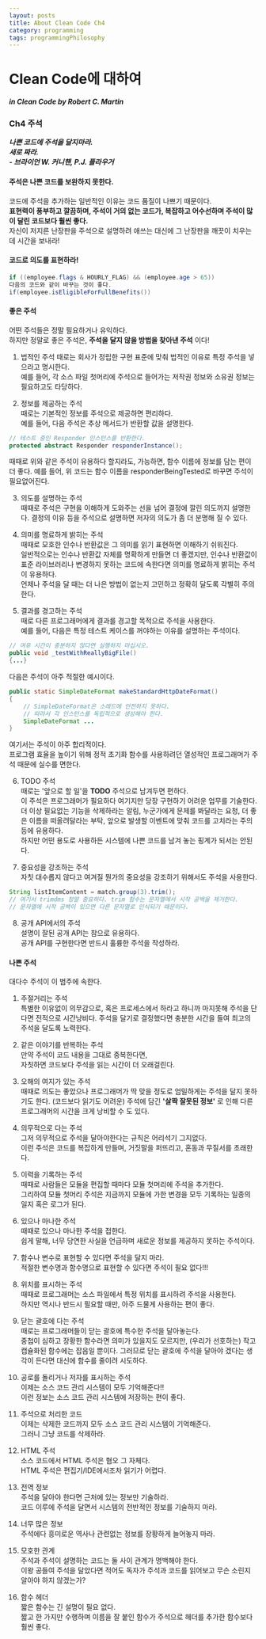 ```yaml
---
layout: posts
title: About Clean Code Ch4
category: programming
tags: programmingPhilosophy
---
```


# Clean Code에 대하여

**_in Clean Code by Robert C. Martin_**

### Ch4 주석  
__*나쁜 코드에 주석을 달지마라.  
새로 짜라.*__  
__*- 브라이언 W. 커니핸, P.J. 플라우거*__   

#### 주석은 나쁜 코드를 보완하지 못한다.  
코드에 주석을 추가하는 일반적인 이유는 코드 품질이 나쁘기 때문이다.  
**표현력이 풍부하고 깔끔하며, 주석이 거의 없는 코드가, 복잡하고 어수선하며 주석이 많이 달린 코드보다 훨씬 좋다.**  
자신이 저지른 난장판을 주석으로 설명하려 애쓰는 대신에 그 난장판을 깨끗이 치우는 데 시간을 보내라!  

#### 코드로 의도를 표현하라!  
```java
if ((employee.flags & HOURLY_FLAG) && (employee.age > 65))  
다음의 코드와 같이 바꾸는 것이 좋다.  
if(employee.isEligibleForFullBenefits())  
```

#### 좋은 주석  
어떤 주석들은 정말 필요하거나 유익하다.  
하지만 정말로 좋은 주석은, __주석을 달지 않을 방법을 찾아낸 주석__ 이다!  

1. 법적인 주석
때로는 회사가 정립한 구현 표준에 맞춰 법적인 이유로 특정 주석을 넣으라고 명시한다.  
예를 들어, 각 소스 파일 첫머리에 주석으로 들어가는 저작권 정보와 소유권 정보는 필요하고도 타당하다.  

2. 정보를 제공하는 주석  
때로는 기본적인 정보를 주석으로 제공하면 편리하다.  
예를 들어, 다음 주석은 추상 메서드가 반환할 값을 설명한다.  
```java
// 테스트 중인 Responder 인스턴스를 반환한다.  
protected abstract Responder responderInstance();
```

때때로 위와 같은 주석이 유용하다 할지라도, 가능하면, 함수 이름에 정보를 담는 편이 더 좋다.
예를 들어, 위 코드는 함수 이름을 responderBeingTested로 바꾸면 주석이 필요없어진다.  

3. 의도를 설명하는 주석  
때때로 주석은 구현을 이해하게 도와주는 선을 넘어 결정에 깔린 의도까지 설명한다.
결정의 이유 등을 주석으로 설명하면 저자의 의도가 좀 더 분명해 질 수 있다.  

4. 의미를 명료하게 밝히는 주석  
때때로 모호한 인수나 반환값은 그 의미를 읽기 표현하면 이해하기 쉬워진다.  
일반적으로는 인수나 반환값 자체를 명확하게 만들면 더 좋겠지만, 인수나 반환값이 표준 라이브러리나
변경하지 못하는 코드에 속한다면 의미를 명료하게 밝히는 주석이 유용하다.  
언제나 주석을 달 때는 더 나은 방법이 없는지 고민하고 정확히 달도록 각별히 주의한다.  

5. 결과를 경고하는 주석  
때로 다른 프로그래머에게 결과를 경고할 목적으로 주석을 사용한다.  
예를 들어, 다음은 특정 테스트 케이스를 꺼야하는 이유를 설명하는 주석이다.  
```java
// 여유 시간이 충분하지 않다면 실행하지 마십시오.  
public void _testWithReallyBigFile()
{...}
```

다음은 주석이 아주 적절한 예시이다.  
```java
public static SimpleDateFormat makeStandardHttpDateFormat()
{
    // SimpleDateFormat은 스레드에 안전하지 못하다.
    // 따라서 각 인스턴스를 독립적으로 생성해야 한다.  
    SimpleDateFormat ...
}
```
여기서는 주석이 아주 합리적이다.  
프로그램 효율을 높이기 위해 정적 초기화 함수를 사용하려던 열성적인 프로그래머가
주석 때문에 실수를 면한다.  

6. TODO 주석  
때로는 '앞으로 할 일'을 **TODO** 주석으로 남겨두면 편하다.  
이 주석은 프로그래머가 필요하다 여기지만 당장 구현하기 어려운 업무를 기술한다.  
더 이상 필요없는 기능을 삭제하라는 알림, 누군가에게 문제를 봐달라는 요청, 더 좋은 이름을 떠올려달라는 부탁, 
앞으로 발생할 이벤트에 맞춰 코드를 고치라는 주의 등에 유용하다.  
하지만 어떤 용도로 사용하든 시스템에 나쁜 코드를 남겨 놓는 핑계가 되서는 안된다.  

7. 중요성을 강조하는 주석  
자칫 대수롭지 않다고 여겨질 뭔가의 중요성을 강조하기 위해서도 주석을 사용한다.  
```java
String listItemContent = match.group(3).trim();
// 여기서 trimdms 정말 중요하다. trim 함수는 문자열에서 시작 공백을 제거한다.  
// 문자열에 시작 공백이 있으면 다른 문자열로 인식되기 때문이다.
```

8. 공개 API에서의 주석  
설명이 잘된 공개 API는 참으로 유용하다.  
공개 API를 구현한다면 반드시 훌륭한 주석을 작성하라.  

#### 나쁜 주석  
대다수 주석이 이 범주에 속한다.  

1. 주절거리는 주석  
특별한 이유없이 의무감으로, 혹은 프로세스에서 하라고 하니까 마지못해 주석을 단다면 
전적으로 시간낭비다. 주석을 달기로 결정했다면 충분한 시간을 들여 최고의 주석을 달도록 노력한다.  

2. 같은 이야기를 반복하는 주석  
만약 주석이 코드 내용을 그대로 중복한다면,  
자칫하면 코드보다 주석을 읽는 시간이 더 오래걸린다.  

3. 오해의 여지가 있는 주석  
때때로 의도는 좋았으나 프로그래머가 딱 맞을 정도로 엄밀하게는 주석을 달지 못하기도 한다. 
(코드보다 읽기도 어려운) 주석에 담긴 **'살짝 잘못된 정보'** 로 인해 다른 프로그래머의 시간을 크게 낭비할 수 도 있다.  

4. 의무적으로 다는 주석  
그저 의무적으로 주석을 달아야한다는 규칙은 어리석기 그지없다.  
이런 주석은 코드를 복잡하게 만들며, 거짓말을 퍼뜨리고, 혼동과 무질서를 초래한다.  

5. 이력을 기록하는 주석  
때때로 사람들은 모듈을 편집할 때마다 모듈 첫머리에 주석을 추가한다.  
그리하여 모듈 첫머리 주석은 지금까지 모듈에 가한 변경을 모두 기록하는 일종의 일지 혹은 로그가 된다.  

6. 있으나 마나한 주석  
때때로 있으나 마나한 주석을 접한다.  
쉽게 말해, 너무 당연한 사실을 언급하며 새로운 정보를 제공하지 못하는 주석이다.  

7. 함수나 변수로 표현할 수 있다면 주석을 달지 마라.  
적절한 변수명과 함수명으로 표현할 수 있다면 주석이 필요 없다!!!  

8. 위치를 표시하는 주석  
때때로 프로그래머는 소스 파일에서 특정 위치를 표시하려 주석을 사용한다.  
하지만 역시나 반드시 필요할 때만, 아주 드물게 사용하는 편이 좋다.  

9. 닫는 괄호에 다는 주석  
때로는 프로그래머들이 닫는 괄호에 특수한 주석을 달아놓는다.  
중첩이 심하고 장황한 함수라면 의미가 있을지도 모르지만, (우리가 선호하는) 작고 캡슐화된 함수에는 잡음일 뿐이다. 
그러므로 닫는 괄호에 주석을 달아야 겠다는 생각이 든다면 대신에 함수를 줄이려 시도하다.  

10. 공로를 돌리거나 저자를 표시하는 주석  
이제는 소스 코드 관리 시스템이 모두 기억해준다!!  
이런 정보는 소스 코드 관리 시스템에 저장하는 편이 좋다.  

11. 주석으로 처리한 코드  
이제는 삭제한 코드까지 모두 소스 코드 관리 시스템이 기억해준다.  
그러니 그냥 코드를 삭제하라. 

12. HTML 주석  
소스 코드에서 HTML 주석은 혐오 그 자체다.  
HTML 주석은 편집기/IDE에서조차 읽기가 어렵다.  

13. 전역 정보  
주석을 달아야 한다면 근처에 있는 정보만 기술하라.  
코드 이루에 주석을 달면서 시스템의 전반적인 정보를 기술하지 마라.  

14. 너무 많은 정보  
주석에다 흥미로운 역사나 관련없는 정보를 장황하게 늘어놓지 마라.  

15. 모호한 관계  
주석과 주석이 설명하는 코드는 둘 사이 관계가 명백해야 한다.  
이왕 공들여 주석을 달았다면 적어도 독자가 주석과 코드를 읽어보고 무슨 소린지 알아야 하지 않겠는가?  

16. 함수 헤더  
짧은 함수는 긴 설명이 필요 없다.  
짧고 한 가지만 수행하며 이름을 잘 붙인 함수가 주석으로 헤더를 추가한 함수보다 훨씬 좋다.  

